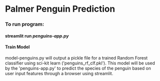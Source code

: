 # Palmer Penguin Prediction
### To run program:
#### streamlit run ***penguins-app.py***


#### Train Model 
model-penguins.py will output a pickle file for a trained Random Forest classifier using sci-kit learn ('penguins_rf_clf.pkl'). 
This model will be used by the 'penguins-app.py' to predict the species of the penguin based on user input features through a 
browser using streamlit.
